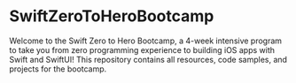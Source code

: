 # SwiftZeroToHeroBootcamp
Welcome to the Swift Zero to Hero Bootcamp, a 4-week intensive program to take you from zero programming experience to building iOS apps with Swift and SwiftUI! This repository contains all resources, code samples, and projects for the bootcamp.
